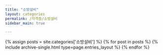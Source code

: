 ```yaml
---
title: "소방설비"
layout: categories
permalink: /자격증/소방설비
sidebar_main: true

---
```


{% assign posts = site.categories['소방설비'] %}
{% for post in posts %} {% include archive-single.html type=page.entries_layout %} {% endfor %}


